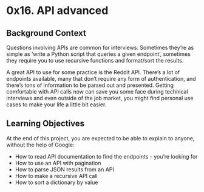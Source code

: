 # 0x16. API advanced
## Background Context
Questions involving APIs are common for interviews. Sometimes they’re as simple as ‘write a Python script that queries a given endpoint’, sometimes they require you to use recursive functions and format/sort the results.

A great API to use for some practice is the Reddit API. There’s a lot of endpoints available, many that don’t require any form of authentication, and there’s tons of information to be parsed out and presented. Getting comfortable with API calls now can save you some face during technical interviews and even outside of the job market, you might find personal use cases to make your life a little bit easier.

## Learning Objectives
At the end of this project, you are expected to be able to explain to anyone, without the help of Google:

- How to read API documentation to find the endpoints - you’re looking for
- How to use an API with pagination
- How to parse JSON results from an API
- How to make a recursive API call
- How to sort a dictionary by value